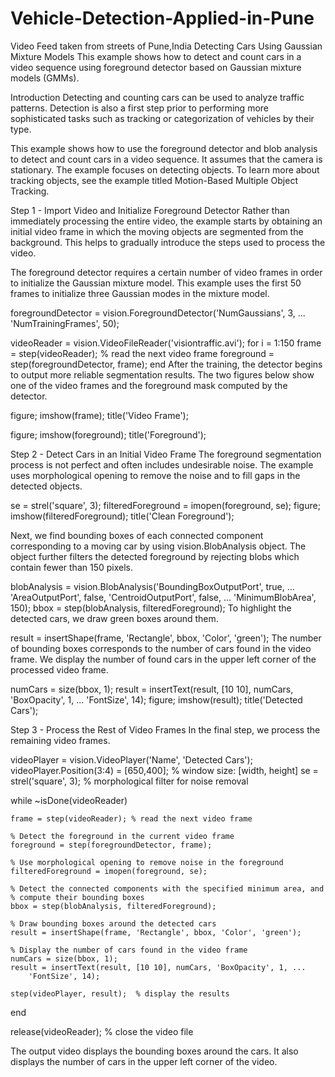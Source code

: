 # Vehicle-Detection-Applied-in-Pune
Video Feed taken from streets of Pune,India
Detecting Cars Using Gaussian Mixture Models
This example shows how to detect and count cars in a video sequence using foreground detector based on Gaussian mixture models (GMMs).

Introduction
Detecting and counting cars can be used to analyze traffic patterns. Detection is also a first step prior to performing more sophisticated tasks such as tracking or categorization of vehicles by their type.

This example shows how to use the foreground detector and blob analysis to detect and count cars in a video sequence. It assumes that the camera is stationary. The example focuses on detecting objects. To learn more about tracking objects, see the example titled Motion-Based Multiple Object Tracking.

Step 1 - Import Video and Initialize Foreground Detector
Rather than immediately processing the entire video, the example starts by obtaining an initial video frame in which the moving objects are segmented from the background. This helps to gradually introduce the steps used to process the video.

The foreground detector requires a certain number of video frames in order to initialize the Gaussian mixture model. This example uses the first 50 frames to initialize three Gaussian modes in the mixture model.

foregroundDetector = vision.ForegroundDetector('NumGaussians', 3, ...
    'NumTrainingFrames', 50);

videoReader = vision.VideoFileReader('visiontraffic.avi');
for i = 1:150
    frame = step(videoReader); % read the next video frame
    foreground = step(foregroundDetector, frame);
end
After the training, the detector begins to output more reliable segmentation results. The two figures below show one of the video frames and the foreground mask computed by the detector.

figure; imshow(frame); title('Video Frame');


figure; imshow(foreground); title('Foreground');


Step 2 - Detect Cars in an Initial Video Frame
The foreground segmentation process is not perfect and often includes undesirable noise. The example uses morphological opening to remove the noise and to fill gaps in the detected objects.

se = strel('square', 3);
filteredForeground = imopen(foreground, se);
figure; imshow(filteredForeground); title('Clean Foreground');


Next, we find bounding boxes of each connected component corresponding to a moving car by using vision.BlobAnalysis object. The object further filters the detected foreground by rejecting blobs which contain fewer than 150 pixels.

blobAnalysis = vision.BlobAnalysis('BoundingBoxOutputPort', true, ...
    'AreaOutputPort', false, 'CentroidOutputPort', false, ...
    'MinimumBlobArea', 150);
bbox = step(blobAnalysis, filteredForeground);
To highlight the detected cars, we draw green boxes around them.

result = insertShape(frame, 'Rectangle', bbox, 'Color', 'green');
The number of bounding boxes corresponds to the number of cars found in the video frame. We display the number of found cars in the upper left corner of the processed video frame.

numCars = size(bbox, 1);
result = insertText(result, [10 10], numCars, 'BoxOpacity', 1, ...
    'FontSize', 14);
figure; imshow(result); title('Detected Cars');


Step 3 - Process the Rest of Video Frames
In the final step, we process the remaining video frames.

videoPlayer = vision.VideoPlayer('Name', 'Detected Cars');
videoPlayer.Position(3:4) = [650,400];  % window size: [width, height]
se = strel('square', 3); % morphological filter for noise removal

while ~isDone(videoReader)

    frame = step(videoReader); % read the next video frame

    % Detect the foreground in the current video frame
    foreground = step(foregroundDetector, frame);

    % Use morphological opening to remove noise in the foreground
    filteredForeground = imopen(foreground, se);

    % Detect the connected components with the specified minimum area, and
    % compute their bounding boxes
    bbox = step(blobAnalysis, filteredForeground);

    % Draw bounding boxes around the detected cars
    result = insertShape(frame, 'Rectangle', bbox, 'Color', 'green');

    % Display the number of cars found in the video frame
    numCars = size(bbox, 1);
    result = insertText(result, [10 10], numCars, 'BoxOpacity', 1, ...
        'FontSize', 14);

    step(videoPlayer, result);  % display the results
end

release(videoReader); % close the video file


The output video displays the bounding boxes around the cars. It also displays the number of cars in the upper left corner of the video.

